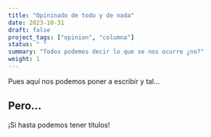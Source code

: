 ```yaml
---
title: "Opininado de todo y de nada"
date: 2023-10-31
draft: false
project_tags: ["opinion", "columna"]
status: " "
summary: "Todos podemos decir lo que se nos ocurre ¿no?"
weight: 1
---
```


Pues aquí nos podemos poner a escribir y tal...

## Pero...
¡Si hasta podemos tener títulos!
